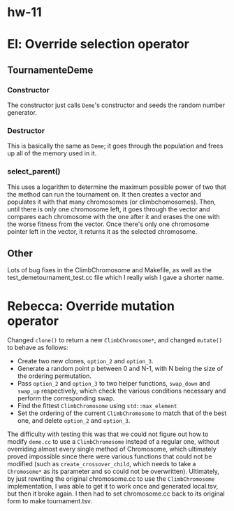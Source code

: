 # hw-11


El: Override selection operator
===============================

## TournamenteDeme

### Constructor

The constructor just calls `Deme`'s constructor and seeds the random number generator.

### Destructor

This is basically the same as `Deme`; it goes through the population and frees up all of the memory used in it.

### select_parent()

This uses a logarithm to determine the maximum possible power of two that the method can run the tournament on. It then creates a vector and populates it with that many chromosomes (or climbchomosomes). Then, until there is only one chromosome left, it goes through the vector and compares each chromosome with the one after it and erases the one with the worse fitness from the vector. Once there's only one chromosome pointer left in the vector, it returns it as the selected chromosome.

## Other

Lots of bug fixes in the ClimbChromosome and Makefile, as well as the test_demetournament_test.cc file which I really wish I gave a shorter name.

Rebecca: Override mutation operator
===============================
Changed `clone()` to return a new `ClimbChromosome*`, and changed `mutate()` to behave as follows:
- Create two new clones, `option_2` and `option_3`.
- Generate a random point p between 0 and N-1, with N being the size of the ordering permutation.
- Pass `option_2` and `option_3` to two helper functions, `swap_down` and `swap_up` respectively, which check the various conditions necessary and perform the corresponding swap.
- Find the fittest `ClimbChromosome` using `std::max_element`
- Set the ordering of the current `ClimbChromosome` to match that of the best one, and delete `option_2` and `option_3`.

The difficulty with testing this was that we could not figure out how to modify `deme.cc` to use a `ClimbChromosome` instead of a regular one, without overriding almost every single method of Chromosome, which ultimately proved impossible since there were various functions that could not be modified (such as `create_crossover_child`, which needs to take a `Chromosome*` as its parameter and so could not be overwritten). Ultimately, by just rewriting the original chromosome.cc to use the `ClimbChromosome` implementation, I was able to get it to work once and generated local.tsv, but then it broke again. I then had to set chromosome.cc back to its original form to make tournament.tsv.
